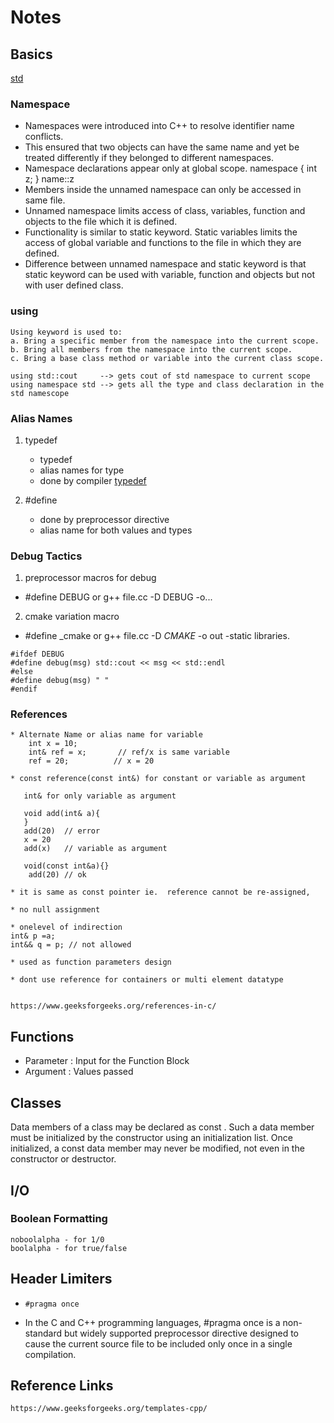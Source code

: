 # Notes

## Basics
[std](https://www.geeksforgeeks.org/using-namespace-std-considered-bad-practice/)

### Namespace
* Namespaces were introduced into C++ to resolve identifier name conflicts.
* This ensured that two objects can have the same name and yet be treated differently if they belonged to different namespaces. 
* Namespace declarations appear only at global scope. 
    namespace <name>{
        int z;
    }
    name::z
* Members inside the unnamed namespace can only be accessed in same file.  
* Unnamed namespace limits access of class, variables, function and objects to the file which it is defined.  
* Functionality is similar to static keyword. Static variables limits the access of global variable and functions to the file in which they are defined. 
* Difference between unnamed namespace and static keyword is that static keyword can be used with variable, function and objects but not with user defined class. 

### using
    Using keyword is used to: 
    a. Bring a specific member from the namespace into the current scope. 
    b. Bring all members from the namespace into the current scope. 
    c. Bring a base class method or variable into the current class scope. 

    using std::cout     --> gets cout of std namespace to current scope
    using namespace std --> gets all the type and class declaration in the std namescope


### Alias Names
1. typedef <existingName> <NewName>
    * typedef 
    * alias names for type
    * done by compiler
[typedef](https://www.studytonight.com/c/typedef.php)

2. #define <newName> <existingName>
    * done by preprocessor directive
    * alias name for both values and types

### Debug Tactics
1. preprocessor macros for debug
 * #define DEBUG or g++ file.cc -D DEBUG -o...
2. cmake variation macro
 * #define _cmake or g++ file.cc -D _CMAKE_ -o out -static libraries.

 ```
 #ifdef DEBUG
 #define debug(msg) std::cout << msg << std::endl 
 #else
 #define debug(msg) " "
 #endif
 ```

### References
    * Alternate Name or alias name for variable 
        int x = 10; 
        int& ref = x;       // ref/x is same variable
        ref = 20;          // x = 20

    * const reference(const int&) for constant or variable as argument
       
       int& for only variable as argument

       void add(int& a){
       }
       add(20)  // error
       x = 20 
       add(x)   // variable as argument

       void(const int&a){}
        add(20) // ok

    * it is same as const pointer ie.  reference cannot be re-assigned, 

    * no null assignment

    * onelevel of indirection
    int& p =a;
    int&& q = p; // not allowed

    * used as function parameters design

    * dont use reference for containers or multi element datatype


    https://www.geeksforgeeks.org/references-in-c/

## Functions
* Parameter : Input for the Function Block
* Argument : Values passed

## Classes
Data members of a class may be declared as const . Such a data member must be initialized by the constructor using an initialization list. Once initialized, a const data member may never be modified, not even in the constructor or destructor.

## I/O
### Boolean Formatting
    noboolalpha - for 1/0
    boolalpha - for true/false

## Header Limiters

* `#pragma once`

* In the C and C++ programming languages, #pragma once is a non-standard but widely supported preprocessor directive designed to cause the current source file to be included only once in a single compilation.


## Reference Links
    https://www.geeksforgeeks.org/templates-cpp/

